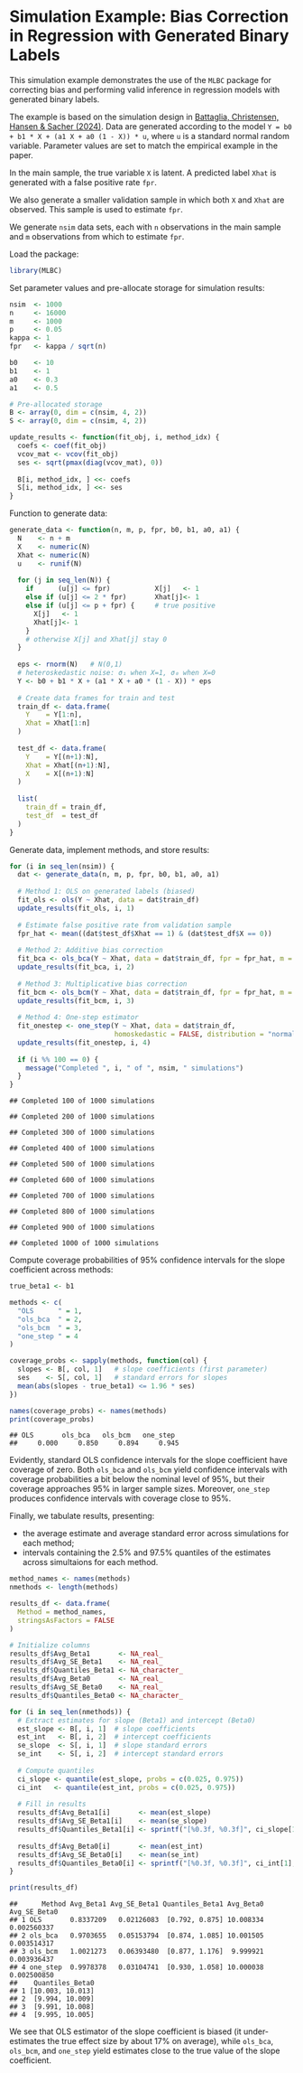 # Simulation Example: Bias Correction in Regression with Generated Binary Labels
This simulation example demonstrates the use of the `MLBC` package for
correcting bias and performing valid inference in regression models with
generated binary labels.

The example is based on the simulation design in [Battaglia,
Christensen, Hansen & Sacher (2024)](https://arxiv.org/abs/2402.15585).
Data are generated according to the model
`Y = b0 + b1 * X + (a1 X + a0 (1 - X)) * u`, where `u` is a standard
normal random variable. Parameter values are set to match the empirical
example in the paper.

In the main sample, the true variable `X` is latent. A predicted label
`Xhat` is generated with a false positive rate `fpr`.

We also generate a smaller validation sample in which both `X` and
`Xhat` are observed. This sample is used to estimate `fpr`.

We generate `nsim` data sets, each with `n` observations in the main
sample and `m` observations from which to estimate `fpr`.

Load the package:

``` r
library(MLBC)
```

Set parameter values and pre-allocate storage for simulation results:

``` r
nsim  <- 1000
n     <- 16000
m     <- 1000
p     <- 0.05
kappa <- 1
fpr   <- kappa / sqrt(n)

b0    <- 10
b1    <- 1
a0    <- 0.3
a1    <- 0.5

# Pre-allocated storage
B <- array(0, dim = c(nsim, 4, 2))
S <- array(0, dim = c(nsim, 4, 2))

update_results <- function(fit_obj, i, method_idx) {
  coefs <- coef(fit_obj)
  vcov_mat <- vcov(fit_obj)
  ses <- sqrt(pmax(diag(vcov_mat), 0))
  
  B[i, method_idx, ] <<- coefs
  S[i, method_idx, ] <<- ses
}
```

Function to generate data:

``` r
generate_data <- function(n, m, p, fpr, b0, b1, a0, a1) {
  N    <- n + m
  X    <- numeric(N)
  Xhat <- numeric(N)
  u    <- runif(N)
  
  for (j in seq_len(N)) {
    if      (u[j] <= fpr)           X[j]   <- 1
    else if (u[j] <= 2 * fpr)       Xhat[j]<- 1
    else if (u[j] <= p + fpr) {     # true positive
      X[j]   <- 1
      Xhat[j]<- 1
    }
    # otherwise X[j] and Xhat[j] stay 0
  }
  
  eps <- rnorm(N)   # N(0,1)
  # heteroskedastic noise: σ₁ when X=1, σ₀ when X=0
  Y <- b0 + b1 * X + (a1 * X + a0 * (1 - X)) * eps
  
  # Create data frames for train and test
  train_df <- data.frame(
    Y    = Y[1:n],
    Xhat = Xhat[1:n]
  )
  
  test_df <- data.frame(
    Y    = Y[(n+1):N],
    Xhat = Xhat[(n+1):N],
    X    = X[(n+1):N]
  )
  
  list(
    train_df = train_df,
    test_df  = test_df
  )
}
```

Generate data, implement methods, and store results:

``` r
for (i in seq_len(nsim)) {
  dat <- generate_data(n, m, p, fpr, b0, b1, a0, a1)
  
  # Method 1: OLS on generated labels (biased)
  fit_ols <- ols(Y ~ Xhat, data = dat$train_df)
  update_results(fit_ols, i, 1)
  
  # Estimate false positive rate from validation sample
  fpr_hat <- mean((dat$test_df$Xhat == 1) & (dat$test_df$X == 0))
  
  # Method 2: Additive bias correction
  fit_bca <- ols_bca(Y ~ Xhat, data = dat$train_df, fpr = fpr_hat, m = m)
  update_results(fit_bca, i, 2)
  
  # Method 3: Multiplicative bias correction
  fit_bcm <- ols_bcm(Y ~ Xhat, data = dat$train_df, fpr = fpr_hat, m = m)
  update_results(fit_bcm, i, 3)
  
  # Method 4: One-step estimator
  fit_onestep <- one_step(Y ~ Xhat, data = dat$train_df, 
                          homoskedastic = FALSE, distribution = "normal")
  update_results(fit_onestep, i, 4)
  
  if (i %% 100 == 0) {
    message("Completed ", i, " of ", nsim, " simulations")
  }
}
```

    ## Completed 100 of 1000 simulations

    ## Completed 200 of 1000 simulations

    ## Completed 300 of 1000 simulations

    ## Completed 400 of 1000 simulations

    ## Completed 500 of 1000 simulations

    ## Completed 600 of 1000 simulations

    ## Completed 700 of 1000 simulations

    ## Completed 800 of 1000 simulations

    ## Completed 900 of 1000 simulations

    ## Completed 1000 of 1000 simulations

Compute coverage probabilities of 95% confidence intervals for the slope
coefficient across methods:

``` r
true_beta1 <- b1

methods <- c(
  "OLS      " = 1,
  "ols_bca  " = 2,
  "ols_bcm  " = 3,
  "one_step " = 4
)

coverage_probs <- sapply(methods, function(col) {
  slopes <- B[, col, 1]   # slope coefficients (first parameter)
  ses    <- S[, col, 1]   # standard errors for slopes
  mean(abs(slopes - true_beta1) <= 1.96 * ses)
})

names(coverage_probs) <- names(methods)
print(coverage_probs)
```

    ## OLS       ols_bca   ols_bcm   one_step  
    ##     0.000     0.850     0.894     0.945

Evidently, standard OLS confidence intervals for the slope coefficient
have coverage of zero. Both `ols_bca` and `ols_bcm` yield confidence
intervals with coverage probabilities a bit below the nominal level of
95%, but their coverage approaches 95% in larger sample sizes. Moreover,
`one_step` produces confidence intervals with coverage close to 95%.

Finally, we tabulate results, presenting:

- the average estimate and average standard error across simulations for
  each method;
- intervals containing the 2.5% and 97.5% quantiles of the estimates
  across simultaions for each method.

``` r
method_names <- names(methods)
nmethods <- length(methods)

results_df <- data.frame(
  Method = method_names,
  stringsAsFactors = FALSE
)

# Initialize columns
results_df$Avg_Beta1       <- NA_real_
results_df$Avg_SE_Beta1    <- NA_real_
results_df$Quantiles_Beta1 <- NA_character_
results_df$Avg_Beta0       <- NA_real_
results_df$Avg_SE_Beta0    <- NA_real_
results_df$Quantiles_Beta0 <- NA_character_

for (i in seq_len(nmethods)) {
  # Extract estimates for slope (Beta1) and intercept (Beta0)
  est_slope <- B[, i, 1]  # slope coefficients
  est_int   <- B[, i, 2]  # intercept coefficients
  se_slope  <- S[, i, 1]  # slope standard errors
  se_int    <- S[, i, 2]  # intercept standard errors
  
  # Compute quantiles
  ci_slope <- quantile(est_slope, probs = c(0.025, 0.975))
  ci_int   <- quantile(est_int, probs = c(0.025, 0.975))
  
  # Fill in results
  results_df$Avg_Beta1[i]       <- mean(est_slope)
  results_df$Avg_SE_Beta1[i]    <- mean(se_slope)
  results_df$Quantiles_Beta1[i] <- sprintf("[%0.3f, %0.3f]", ci_slope[1], ci_slope[2])
  
  results_df$Avg_Beta0[i]       <- mean(est_int)
  results_df$Avg_SE_Beta0[i]    <- mean(se_int)
  results_df$Quantiles_Beta0[i] <- sprintf("[%0.3f, %0.3f]", ci_int[1], ci_int[2])
}

print(results_df)
```

    ##      Method Avg_Beta1 Avg_SE_Beta1 Quantiles_Beta1 Avg_Beta0 Avg_SE_Beta0
    ## 1 OLS       0.8337209   0.02126083  [0.792, 0.875] 10.008334  0.002560337
    ## 2 ols_bca   0.9703655   0.05153794  [0.874, 1.085] 10.001505  0.003514317
    ## 3 ols_bcm   1.0021273   0.06393480  [0.877, 1.176]  9.999921  0.003936437
    ## 4 one_step  0.9978378   0.03104741  [0.930, 1.058] 10.000038  0.002500850
    ##    Quantiles_Beta0
    ## 1 [10.003, 10.013]
    ## 2  [9.994, 10.009]
    ## 3  [9.991, 10.008]
    ## 4  [9.995, 10.005]

We see that OLS estimator of the slope coefficient is biased (it
under-estimates the true effect size by about 17% on average), while
`ols_bca`, `ols_bcm`, and `one_step` yield estimates close to the true
value of the slope coefficient.

